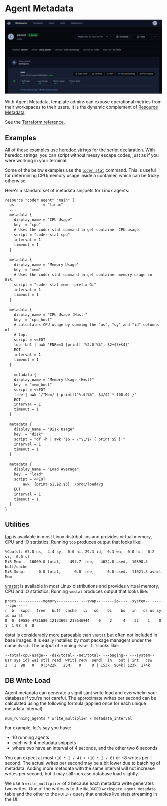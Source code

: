 # Agent Metadata

![agent-metadata](../images/agent-metadata.png)

With Agent Metadata, template admins can expose operational metrics from their
workspaces to their users. It is the dynamic complement of
[Resource Metadata](./resource-metadata.md).

See the
[Terraform reference](https://registry.terraform.io/providers/coder/coder/latest/docs/resources/agent#metadata).

## Examples

All of these examples use
[heredoc strings](https://developer.hashicorp.com/terraform/language/expressions/strings#heredoc-strings)
for the script declaration. With heredoc strings, you can script without messy
escape codes, just as if you were working in your terminal.

Some of the below examples use the [`coder stat`](../cli/stat.md) command. This
is useful for determining CPU/memory usage inside a container, which can be
tricky otherwise.

Here's a standard set of metadata snippets for Linux agents:

```hcl
resource "coder_agent" "main" {
  os             = "linux"
  ...
  metadata {
    display_name = "CPU Usage"
    key  = "cpu"
    # Uses the coder stat command to get container CPU usage.
    script = "coder stat cpu"
    interval = 1
    timeout = 1
  }

  metadata {
    display_name = "Memory Usage"
    key  = "mem"
    # Uses the coder stat command to get container memory usage in GiB.
    script = "coder stat mem --prefix Gi"
    interval = 1
    timeout = 1
  }

  metadata {
    display_name = "CPU Usage (Host)"
    key  = "cpu_host"
    # calculates CPU usage by summing the "us", "sy" and "id" columns of
    # top.
    script = <<EOT
    top -bn1 | awk 'FNR==3 {printf "%2.0f%%", $2+$3+$4}'
    EOT
    interval = 1
    timeout = 1
  }

    metadata {
    display_name = "Memory Usage (Host)"
    key  = "mem_host"
    script = <<EOT
    free | awk '/^Mem/ { printf("%.0f%%", $4/$2 * 100.0) }'
    EOT
    interval = 1
    timeout = 1
  }

  metadata {
    display_name = "Disk Usage"
    key  = "disk"
    script = "df -h | awk '$6 ~ /^\\/$/ { print $5 }'"
    interval = 1
    timeout = 1
  }

  metadata {
    display_name = "Load Average"
    key  = "load"
    script = <<EOT
        awk '{print $1,$2,$3}' /proc/loadavg
    EOT
    interval = 1
    timeout = 1
  }
}
```

## Utilities

[top](https://linux.die.net/man/1/top) is available in most Linux distributions
and provides virtual memory, CPU and IO statistics. Running `top` produces
output that looks like:

```text
%Cpu(s): 65.8 us,  4.4 sy,  0.0 ni, 29.3 id,  0.3 wa,  0.0 hi,  0.2 si,  0.0 st
MiB Mem :  16009.0 total,    493.7 free,   4624.8 used,  10890.5 buff/cache
MiB Swap:      0.0 total,      0.0 free,      0.0 used.  11021.3 avail Mem
```

[vmstat](https://linux.die.net/man/8/vmstat) is available in most Linux
distributions and provides virtual memory, CPU and IO statistics. Running
`vmstat` produces output that looks like:

```text
procs -----------memory---------- ---swap-- -----io---- -system-- ------cpu-----
r  b   swpd   free   buff  cache   si   so    bi    bo   in   cs us sy id wa st
0  0  19580 4781680 12133692 217646944    0    2     4    32    1    0  1  1 98  0  0
```

[dstat](https://linux.die.net/man/1/dstat) is considerably more parseable than
`vmstat` but often not included in base images. It is easily installed by most
package managers under the name `dstat`. The output of running `dstat 1 1` looks
like:

```text
--total-cpu-usage-- -dsk/total- -net/total- ---paging-- ---system--
usr sys idl wai stl| read  writ| recv  send|  in   out | int   csw
1   1  98   0   0|3422k   25M|   0     0 | 153k  904k| 123k  174k
```

## DB Write Load

Agent metadata can generate a significant write load and overwhelm your database
if you're not careful. The approximate writes per second can be calculated using
the following formula (applied once for each unique metadata interval):

```text
num_running_agents * write_multiplier / metadata_interval
```

For example, let's say you have:

- 10 running agents
- each with 4 metadata snippets
- where two have an interval of 4 seconds, and the other two 6 seconds

You can expect at most `(10 * 2 / 4) + (10 * 2 / 6)` or ~8 writes per second.
The actual writes per second may be a bit lower due to batching of metadata.
Adding more metadata with the same interval will not increase writes per second,
but it may still increase database load slightly.

We use a `write_multiplier` of `2` because each metadata write generates two
writes. One of the writes is to the `UNLOGGED` `workspace_agent_metadata` table
and the other to the `NOTIFY` query that enables live stats streaming in the UI.
